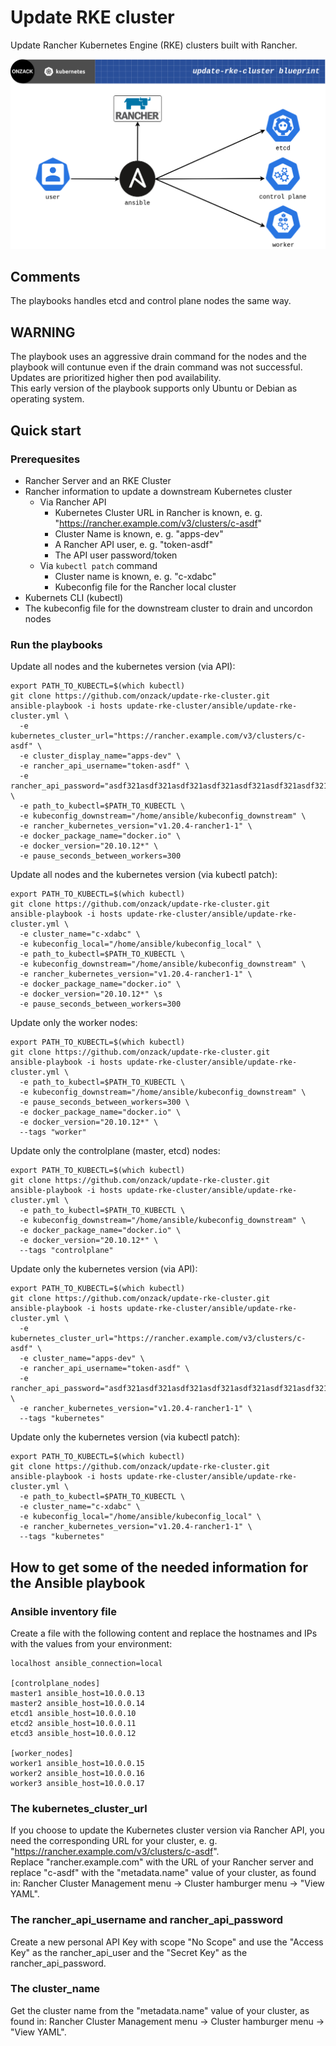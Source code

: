 # Update RKE cluster
Update Rancher Kubernetes Engine (RKE) clusters built with Rancher.

![Upadte RKE cluster visualization ](https://github.com/onzack/update-rke-cluster/blob/main/update-rke-cluster-blueprint.png)

## Comments
The playbooks handles etcd and control plane nodes the same way.  

## WARNING
The playbook uses an aggressive drain command for the nodes and the playbook will contunue even if the drain command was not successful. Updates are prioritized higher then pod availability.  
This early version of the playbook supports only Ubuntu or Debian as operating system.

## Quick start
### Prerequesites
- Rancher Server and an RKE Cluster
- Rancher information to update a downstream Kubernetes cluster
  - Via Rancher API
    - Kubernetes Cluster URL in Rancher is known, e. g. "https://rancher.example.com/v3/clusters/c-asdf"
    - Cluster Name is known, e. g. "apps-dev"
    - A Rancher API user, e. g. "token-asdf"
    - The API user password/token
  - Via `kubectl patch` command
    - Cluster name is known, e. g. "c-xdabc"
    - Kubeconfig file for the Rancher local cluster
- Kubernets CLI (kubectl)
- The kubeconfig file for the downstream cluster to drain and uncordon nodes

### Run the playbooks
Update all nodes and the kubernetes version (via API):  
```
export PATH_TO_KUBECTL=$(which kubectl)
git clone https://github.com/onzack/update-rke-cluster.git
ansible-playbook -i hosts update-rke-cluster/ansible/update-rke-cluster.yml \
  -e kubernetes_cluster_url="https://rancher.example.com/v3/clusters/c-asdf" \
  -e cluster_display_name="apps-dev" \
  -e rancher_api_username="token-asdf" \
  -e rancher_api_password="asdf321asdf321asdf321asdf321asdf321asdf321asdf321asdf3" \
  -e path_to_kubectl=$PATH_TO_KUBECTL \
  -e kubeconfig_downstream="/home/ansible/kubeconfig_downstream" \
  -e rancher_kubernetes_version="v1.20.4-rancher1-1" \
  -e docker_package_name="docker.io" \
  -e docker_version="20.10.12*" \
  -e pause_seconds_between_workers=300
```

Update all nodes and the kubernetes version (via kubectl patch):  
```
export PATH_TO_KUBECTL=$(which kubectl)
git clone https://github.com/onzack/update-rke-cluster.git
ansible-playbook -i hosts update-rke-cluster/ansible/update-rke-cluster.yml \
  -e cluster_name="c-xdabc" \
  -e kubeconfig_local="/home/ansible/kubeconfig_local" \
  -e path_to_kubectl=$PATH_TO_KUBECTL \
  -e kubeconfig_downstream="/home/ansible/kubeconfig_downstream" \
  -e rancher_kubernetes_version="v1.20.4-rancher1-1" \
  -e docker_package_name="docker.io" \
  -e docker_version="20.10.12*" \s
  -e pause_seconds_between_workers=300
```

Update only the worker nodes:  
```
export PATH_TO_KUBECTL=$(which kubectl)
git clone https://github.com/onzack/update-rke-cluster.git
ansible-playbook -i hosts update-rke-cluster/ansible/update-rke-cluster.yml \
  -e path_to_kubectl=$PATH_TO_KUBECTL \
  -e kubeconfig_downstream="/home/ansible/kubeconfig_downstream" \
  -e pause_seconds_between_workers=300 \
  -e docker_package_name="docker.io" \
  -e docker_version="20.10.12*" \
  --tags "worker"
```

Update only the controlplane (master, etcd) nodes:  
```
export PATH_TO_KUBECTL=$(which kubectl)
git clone https://github.com/onzack/update-rke-cluster.git
ansible-playbook -i hosts update-rke-cluster/ansible/update-rke-cluster.yml \
  -e path_to_kubectl=$PATH_TO_KUBECTL \
  -e kubeconfig_downstream="/home/ansible/kubeconfig_downstream" \
  -e docker_package_name="docker.io" \
  -e docker_version="20.10.12*" \
  --tags "controlplane"
```

Update only the kubernetes version (via API):  
```
export PATH_TO_KUBECTL=$(which kubectl)
git clone https://github.com/onzack/update-rke-cluster.git
ansible-playbook -i hosts update-rke-cluster/ansible/update-rke-cluster.yml \
  -e kubernetes_cluster_url="https://rancher.example.com/v3/clusters/c-asdf" \
  -e cluster_name="apps-dev" \
  -e rancher_api_username="token-asdf" \
  -e rancher_api_password="asdf321asdf321asdf321asdf321asdf321asdf321asdf321asdf3" \
  -e rancher_kubernetes_version="v1.20.4-rancher1-1" \
  --tags "kubernetes"
```
Update only the kubernetes version (via kubectl patch):  
```
export PATH_TO_KUBECTL=$(which kubectl)
git clone https://github.com/onzack/update-rke-cluster.git
ansible-playbook -i hosts update-rke-cluster/ansible/update-rke-cluster.yml \
  -e path_to_kubectl=$PATH_TO_KUBECTL \
  -e cluster_name="c-xdabc" \
  -e kubeconfig_local="/home/ansible/kubeconfig_local" \
  -e rancher_kubernetes_version="v1.20.4-rancher1-1" \
  --tags "kubernetes"
```

## How to get some of the needed information for the Ansible playbook
### Ansible inventory file
Create a file with the following content and replace the hostnames and IPs with the values from your environment:
```
localhost ansible_connection=local

[controlplane_nodes]
master1 ansible_host=10.0.0.13
master2 ansible_host=10.0.0.14
etcd1 ansible_host=10.0.0.10
etcd2 ansible_host=10.0.0.11
etcd3 ansible_host=10.0.0.12

[worker_nodes]
worker1 ansible_host=10.0.0.15
worker2 ansible_host=10.0.0.16
worker3 ansible_host=10.0.0.17
```

### The kubernetes_cluster_url
If you choose to update the Kubernetes cluster version via Rancher API, you need the corresponding URL for your cluster, e. g. "https://rancher.example.com/v3/clusters/c-asdf".  
Replace "rancher.example.com" with the URL of your Rancher server and replace "c-asdf" with the "metadata.name" value of your cluster, as found in: Rancher Cluster Management menu -> Cluster hamburger menu -> "View YAML".

### The rancher_api_username and rancher_api_password
Create a new personal API Key with scope "No Scope" and use the "Access Key" as the rancher_api_user and the "Secret Key" as the rancher_api_password.

### The cluster_name
Get the cluster name from the "metadata.name" value of your cluster, as found in: Rancher Cluster Management menu -> Cluster hamburger menu -> "View YAML".
